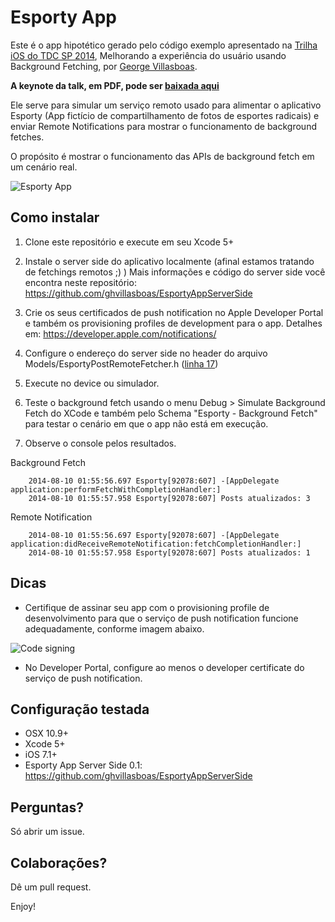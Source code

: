 Esporty App
=============

Este é o app hipotético gerado pelo código exemplo apresentado na [Trilha iOS do TDC SP 2014](http://www.thedevelopersconference.com.br/tdc/2014/saopaulo/trilha-ios), Melhorando a experiência do usuário usando Background Fetching, por [George Villasboas](https://twitter.com/ghvillasboas).

**A keynote da talk, em PDF, pode ser [baixada aqui](https://drive.google.com/file/d/0B0KwdWz7zxc2a0QwNjRmb2ZYQzg/edit?usp=sharing)**

Ele serve para simular um serviço remoto usado para alimentar o aplicativo Esporty (App fictício de compartilhamento de fotos de esportes radicais) e enviar Remote Notifications para mostrar o funcionamento de background fetches.

O propósito é mostrar o funcionamento das APIs de background fetch em um cenário real.

![Esporty App](https://raw.github.com/ghvillasboas/EsportyApp/master/images/esporty1.png)

## Como instalar

1. Clone este repositório e execute em seu Xcode 5+

2. Instale o server side do aplicativo localmente (afinal estamos tratando de fetchings remotos ;) )
Mais informações e código do server side você encontra neste repositório: https://github.com/ghvillasboas/EsportyAppServerSide

3. Crie os seus certificados de push notification no Apple Developer Portal e também os provisioning profiles de development para o app. Detalhes em: https://developer.apple.com/notifications/

4. Configure o endereço do server side no header do arquivo Models/EsportyPostRemoteFetcher.h ([linha 17](https://github.com/ghvillasboas/EsportyApp/blob/master/Esporty/EsportyPostRemoteFetcher.h#L17))

5. Execute no device ou simulador.

6. Teste o background fetch usando o menu Debug > Simulate Background Fetch do XCode e também pelo Schema "Esporty - Background Fetch" para testar o cenário em que o app não está em execução.

7. Observe o console pelos resultados.

Background Fetch
```
    2014-08-10 01:55:56.697 Esporty[92078:607] -[AppDelegate application:performFetchWithCompletionHandler:]
    2014-08-10 01:55:57.958 Esporty[92078:607] Posts atualizados: 3
```

Remote Notification
```
    2014-08-10 01:55:56.697 Esporty[92078:607] -[AppDelegate application:didReceiveRemoteNotification:fetchCompletionHandler:]
    2014-08-10 01:55:57.958 Esporty[92078:607] Posts atualizados: 1
```

## Dicas

- Certifique de assinar seu app com o provisioning profile de desenvolvimento para que o serviço de push notification funcione adequadamente, conforme imagem abaixo.

![Code signing](https://raw.github.com/ghvillasboas/EsportyApp/master/images/esporty2.png)

- No Developer Portal, configure ao menos o developer certificate do serviço de push notification.

## Configuração testada

- OSX 10.9+
- Xcode 5+
- iOS 7.1+
- Esporty App Server Side 0.1: https://github.com/ghvillasboas/EsportyAppServerSide

## Perguntas?

Só abrir um issue.

## Colaborações?

Dê um pull request.

Enjoy!
